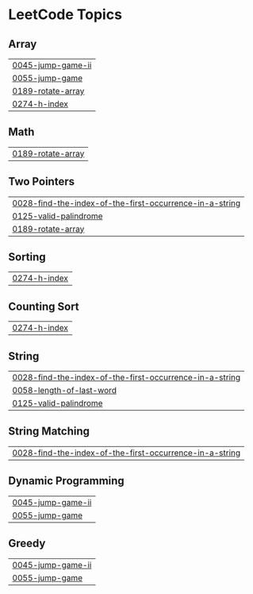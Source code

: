 

<!---LeetCode Topics Start-->
# LeetCode Topics
## Array
|  |
| ------- |
| [0045-jump-game-ii](https://github.com/bandish1304/bandish1304/tree/master/0045-jump-game-ii) |
| [0055-jump-game](https://github.com/bandish1304/bandish1304/tree/master/0055-jump-game) |
| [0189-rotate-array](https://github.com/bandish1304/bandish1304/tree/master/0189-rotate-array) |
| [0274-h-index](https://github.com/bandish1304/bandish1304/tree/master/0274-h-index) |
## Math
|  |
| ------- |
| [0189-rotate-array](https://github.com/bandish1304/bandish1304/tree/master/0189-rotate-array) |
## Two Pointers
|  |
| ------- |
| [0028-find-the-index-of-the-first-occurrence-in-a-string](https://github.com/bandish1304/bandish1304/tree/master/0028-find-the-index-of-the-first-occurrence-in-a-string) |
| [0125-valid-palindrome](https://github.com/bandish1304/bandish1304/tree/master/0125-valid-palindrome) |
| [0189-rotate-array](https://github.com/bandish1304/bandish1304/tree/master/0189-rotate-array) |
## Sorting
|  |
| ------- |
| [0274-h-index](https://github.com/bandish1304/bandish1304/tree/master/0274-h-index) |
## Counting Sort
|  |
| ------- |
| [0274-h-index](https://github.com/bandish1304/bandish1304/tree/master/0274-h-index) |
## String
|  |
| ------- |
| [0028-find-the-index-of-the-first-occurrence-in-a-string](https://github.com/bandish1304/bandish1304/tree/master/0028-find-the-index-of-the-first-occurrence-in-a-string) |
| [0058-length-of-last-word](https://github.com/bandish1304/bandish1304/tree/master/0058-length-of-last-word) |
| [0125-valid-palindrome](https://github.com/bandish1304/bandish1304/tree/master/0125-valid-palindrome) |
## String Matching
|  |
| ------- |
| [0028-find-the-index-of-the-first-occurrence-in-a-string](https://github.com/bandish1304/bandish1304/tree/master/0028-find-the-index-of-the-first-occurrence-in-a-string) |
## Dynamic Programming
|  |
| ------- |
| [0045-jump-game-ii](https://github.com/bandish1304/bandish1304/tree/master/0045-jump-game-ii) |
| [0055-jump-game](https://github.com/bandish1304/bandish1304/tree/master/0055-jump-game) |
## Greedy
|  |
| ------- |
| [0045-jump-game-ii](https://github.com/bandish1304/bandish1304/tree/master/0045-jump-game-ii) |
| [0055-jump-game](https://github.com/bandish1304/bandish1304/tree/master/0055-jump-game) |
<!---LeetCode Topics End-->